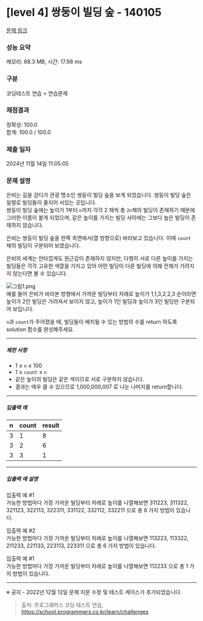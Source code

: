 # [level 4] 쌍둥이 빌딩 숲 - 140105 

[문제 링크](https://school.programmers.co.kr/learn/courses/30/lessons/140105) 

### 성능 요약

메모리: 68.3 MB, 시간: 17.98 ms

### 구분

코딩테스트 연습 > 연습문제

### 채점결과

정확성: 100.0<br/>합계: 100.0 / 100.0

### 제출 일자

2024년 11월 14일 11:05:05

### 문제 설명

<p>은비는 길을 걷다가 관광 명소인 쌍둥이 빌딩 숲을 보게 되었습니다. 쌍둥이 빌딩 숲은 일렬로 빌딩들이 줄지어 서있는 곳입니다.<br>
쌍둥이 빌딩 숲에는 높이가 1부터 <code>n</code>까지 각각 2 채씩 총 <code>2n</code>채의 빌딩이 존재하기 때문에 그러한 이름이 붙게 되었으며, 같은 높이를 가지는 빌딩 사이에는 그보다 높은 빌딩이 존재하지 않습니다.</p>

<p>은비는 쌍둥이 빌딩 숲을 한쪽 측면에서(열 방향으로) 바라보고 있습니다. 이때 <code>count</code> 채의 빌딩이 구분되어 보였습니다.</p>

<p>은비의 세계는 안타깝게도 원근감이 존재하지 않지만, 다행히 서로 다른 높이를 가지는 빌딩들은 각각 고유한 색깔을 가지고 있어 어떤 빌딩이 다른 빌딩에 의해 전체가 가려지지 않는다면 볼 수 있습니다.</p>

<p><img src="https://grepp-programmers.s3.ap-northeast-2.amazonaws.com/files/production/0c156e0b-73cd-462b-8ca1-3074540b1eb5/%EA%B7%B8%EB%A6%BC1.png" title="" alt="그림1.png"><br>
예를 들어 은비가 바라본 방향에서 가까운 빌딩부터 차례로 높이가 1,1,3,2,2,3 순이라면 높이가 2인 빌딩은 가려져서 보이지 않고, 높이가 1인 빌딩과 높이가 3인 빌딩만 구분되어 보입니다.</p>

<p><code>n</code>과 <code>count</code>가 주어졌을 때, 빌딩들이 배치될 수 있는 방법의 수를 return 하도록 solution 함수를 완성해주세요.</p>

<hr>

<h5>제한 사항</h5>

<ul>
<li>1 ≤ <code>n</code> ≤ 100</li>
<li>1 ≤ <code>count</code> ≤ <code>n</code></li>
<li>같은 높이의 빌딩은 같은 색이므로 서로 구분하지 않습니다.</li>
<li>결과는 매우 클 수 있으므로 1,000,000,007 로 나눈 나머지를 return합니다.</li>
</ul>

<hr>

<h5>입출력 예</h5>
<table class="table">
        <thead><tr>
<th>n</th>
<th>count</th>
<th>result</th>
</tr>
</thead>
        <tbody><tr>
<td>3</td>
<td>1</td>
<td>8</td>
</tr>
<tr>
<td>3</td>
<td>2</td>
<td>6</td>
</tr>
<tr>
<td>3</td>
<td>3</td>
<td>1</td>
</tr>
</tbody>
      </table>
<hr>

<h5>입출력 예 설명</h5>

<p>입출력 예 #1<br>
가능한 방법마다 가장 가까운 빌딩부터 차례로 높이를 나열해보면 311223, 311322, 321123, 322113, 322311, 331122, 332112, 332211 으로 총 8 가지 방법이 있습니다.</p>

<p>입출력 예 #2<br>
가능한 방법마다 가장 가까운 빌딩부터 차례로 높이를 나열해보면 113223, 113322, 211233, 221133, 223113, 223311 으로 총 6 가지 방법이 있습니다.</p>

<p>입출력 예 #1<br>
가능한 방법마다 가장 가까운 빌딩부터 차례로 높이를 나열해보면 112233 으로 총 1 가지 방법이 있습니다.</p>

<hr>

<p>※ 공지 - 2022년 12월 12일 문제 지문 수정 및 테스트 케이스가 추가되었습니다.</p>


> 출처: 프로그래머스 코딩 테스트 연습, https://school.programmers.co.kr/learn/challenges